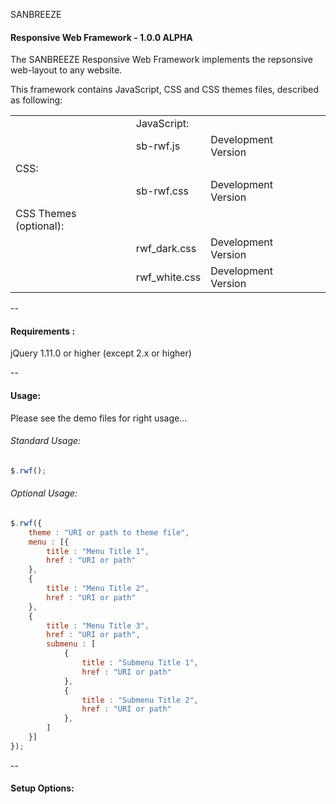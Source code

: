 SANBREEZE
#### Responsive Web Framework - 1.0.0 ALPHA

The SANBREEZE Responsive Web Framework implements the repsonsive web-layout to any website.

This framework contains JavaScript, CSS and CSS themes files, described as following:

<table>
	<th>
		<td>JavaScript:</td>
		<td></td>
		<td></td>
	</th>
	<tr>
		<td></td>
		<td>sb-rwf.js</td>
		<td>Development Version</td>
	</tr>
	<tr>
		<td>CSS:</td>
		<td></td>
		<td></td>
	</tr>
	<tr>
		<td></td>
		<td>sb-rwf.css</td>
		<td>Development Version</td>
	</tr>
	<tr>
		<td>CSS Themes (optional):</td>
		<td></td>
		<td></td>
	</tr>
	<tr>
		<td></td>
		<td>rwf_dark.css</td>
		<td>Development Version</td>
	</tr>
	<tr>
		<td></td>
		<td>rwf_white.css</td>
		<td>Development Version</td>
	</tr>
</table>

--

#### Requirements  :
  jQuery 1.11.0 or higher (except 2.x or higher)
  
--

#### Usage:
Please see the demo files for right usage...

###### Standard Usage:
``` javascript
$.rwf();
```

###### Optional Usage:
```javascript
$.rwf({
	theme : "URI or path to theme file",
	menu : [{
		title : "Menu Title 1",
		href : "URI or path"
	},
	{
		title : "Menu Title 2",
		href : "URI or path"
	},
	{
		title : "Menu Title 3",
		href : "URI or path",
		submenu : [
			{
				title : "Submenu Title 1",
				href : "URI or path"
			},
			{
				title : "Submenu Title 2",
				href : "URI or path"
			},
		]
	}]
});
```

--

#### Setup Options:
